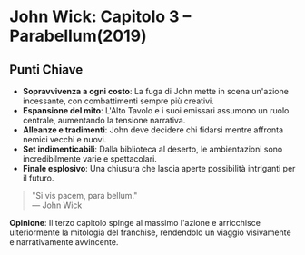 # John Wick: Capitolo 3 – Parabellum(2019)

## Punti Chiave

- **Sopravvivenza a ogni costo**: La fuga di John mette in scena un'azione incessante, con combattimenti sempre più creativi.
- **Espansione del mito**: L'Alto Tavolo e i suoi emissari assumono un ruolo centrale, aumentando la tensione narrativa.
- **Alleanze e tradimenti**: John deve decidere chi fidarsi mentre affronta nemici vecchi e nuovi.
- **Set indimenticabili**: Dalla biblioteca al deserto, le ambientazioni sono incredibilmente varie e spettacolari.
- **Finale esplosivo**: Una chiusura che lascia aperte possibilità intriganti per il futuro.

> "Si vis pacem, para bellum."  
> — John Wick

**Opinione**: Il terzo capitolo spinge al massimo l'azione e arricchisce ulteriormente la mitologia del franchise, rendendolo un viaggio visivamente e narrativamente avvincente.
